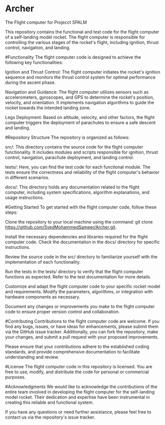 # Archer
The Flight computer for Projecct SPALM

This repository contains the functional and test code for the flight computer of a self-landing model rocket. The flight computer is responsible for controlling the various stages of the rocket's flight, including ignition, thrust control, navigation, and landing.

#Functionality
The flight computer code is designed to achieve the following key functionalities:

Ignition and Thrust Control: The flight computer initiates the rocket's ignition sequence and monitors the thrust control system for optimal performance during the ascent phase.

Navigation and Guidance: The flight computer utilizes sensors such as accelerometers, gyroscopes, and GPS to determine the rocket's position, velocity, and orientation. It implements navigation algorithms to guide the rocket towards the intended landing zone.

Legs Deployment: Based on altitude, velocity, and other factors, the flight computer triggers the deployment of parachutes to ensure a safe descent and landing.


#Repository Structure
The repository is organized as follows:

src/: This directory contains the source code for the flight computer functionality. It includes modules and scripts responsible for ignition, thrust control, navigation, parachute deployment, and landing control.

tests/: Here, you can find the test code for each functional module. The tests ensure the correctness and reliability of the flight computer's behavior in different scenarios.

docs/: This directory holds any documentation related to the flight computer, including system specifications, algorithm explanations, and usage instructions.

#Getting Started
To get started with the flight computer code, follow these steps:

Clone the repository to your local machine using the command: git clone https://github.com/SyedMohammedSameer/Archer.git.

Install the necessary dependencies and libraries required for the flight computer code. Check the documentation in the docs/ directory for specific instructions.

Review the source code in the src/ directory to familiarize yourself with the implementation of each functionality.

Run the tests in the tests/ directory to verify that the flight computer functions as expected. Refer to the test documentation for more details.

Customize and adapt the flight computer code to your specific rocket model and requirements. Modify the parameters, algorithms, or integration with hardware components as necessary.

Document any changes or improvements you make to the flight computer code to ensure proper version control and collaboration.

#Contributing
Contributions to the flight computer code are welcome. If you find any bugs, issues, or have ideas for enhancements, please submit them via the GitHub issue tracker. Additionally, you can fork the repository, make your changes, and submit a pull request with your proposed improvements.

Please ensure that your contributions adhere to the established coding standards, and provide comprehensive documentation to facilitate understanding and review.

#License
The flight computer code in this repository is licensed. You are free to use, modify, and distribute the code for personal or commercial purposes.

#Acknowledgments
We would like to acknowledge the contributions of the entire team involved in developing the flight computer for the self-landing model rocket. Their dedication and expertise have been instrumental in creating this reliable and functional system.

If you have any questions or need further assistance, please feel free to contact us via the repository's issue tracker.

